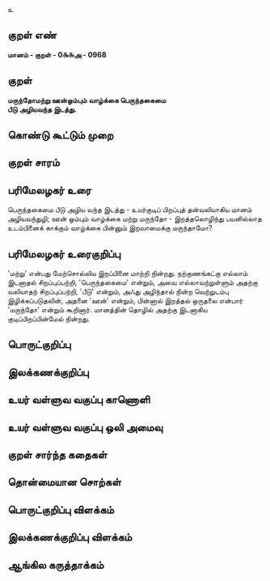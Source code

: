 உ

## குறள் எண் 

**மானம் - குறள் - 0௯௬அ - 0968**

## குறள் 

**மருந்தோமற்று ஊன்ஓம்பும் வாழ்க்கை பெருந்தகைமை  
பீடு அழியவந்த இடத்து.** 

## கொண்டு கூட்டும் முறை


## குறள் சாரம் 


## பரிமேலழகர் உரை

பெருந்தகைமை பீடு அழிய வந்த இடத்து - உயர்குடிப் பிறப்புத் தன்வலியாகிய மானம் அழியவந்துழி; ஊன் ஓம்பும் வாழ்க்கை மற்று மருந்தோ - இறத்தலொழிந்து பயனில்லாத உடம்பினைக் காக்கும் வாழ்க்கை பின்னும் இறவாமைக்கு மருந்தாமோ?

## பரிமேலழகர் உரைகுறிப்பு   

'மற்று' என்பது மேற்சொல்லிய இறப்பினை மாற்றி நின்றது. நற்குணங்கட்கு எல்லாம் இடனாதல் சிறப்புப்பற்றி, 'பெருந்தகைமை' என்றும், அவை எல்லாவற்றுள்ளும் அதற்கு வலியாதற் சிறப்புப்பற்றி, 'பீடு' என்றும், அஃது அழிந்தால் நின்ற வெற்றுடம்பு இழிக்கப்படுதலின், அதனை 'ஊன்' என்றும், பின்னால் இறத்தல் ஒருதலை என்பார் 'மருந்தோ' என்றும் கூறினார். மானத்தின் தொழில் அதற்கு இடனாகிய குடிப்பிறப்பின்மேல் நின்றது.

## பொருட்குறிப்பு 


## இலக்கணக்குறிப்பு  


## உயர் வள்ளுவ வகுப்பு காணொளி


## உயர் வள்ளுவ வகுப்பு ஒலி அமைவு 

 
## குறள் சார்ந்த கதைகள் 


## தொன்மையான சொற்கள்


## பொருட்குறிப்பு விளக்கம்


## இலக்கணக்குறிப்பு விளக்கம்


## ஆங்கில கருத்தாக்கம் 


